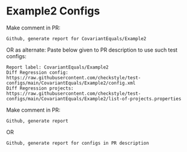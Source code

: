# Example2 Configs
Make comment in PR:
```
Github, generate report for CovariantEquals/Example2
```
OR as alternate:
Paste below given to PR description to use such test configs:
```
Report label: CovariantEquals/Example2
Diff Regression config: https://raw.githubusercontent.com/checkstyle/test-configs/main/CovariantEquals/Example2/config.xml
Diff Regression projects: https://raw.githubusercontent.com/checkstyle/test-configs/main/CovariantEquals/Example2/list-of-projects.properties
```
Make comment in PR:
```
Github, generate report
```
OR
```
Github, generate report for configs in PR description
```

